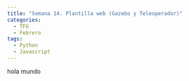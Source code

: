 ```yaml
---
title: "Semana 14. Plantilla web (Gazebo y Teleoperador)"
categories:
  - TFG
  - Febrero
tags:
  - Python
  - Javascript
---
```


hola mundo